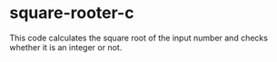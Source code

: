 # square-rooter-c
This code calculates the square root of the input number and checks whether it is an integer or not.
